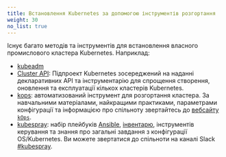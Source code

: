 ```yaml
---
title: Встановлення Kubernetes за допомогою інструментів розгортання
weight: 30
no_list: true
---
```


Існує багато методів та інструментів для встановлення власного промислового кластера Kubernetes. Наприклад:

- [kubeadm](/uk/docs/setup/production-environment/tools/kubeadm/)
- [Cluster API](https://cluster-api.sigs.k8s.io/): Підпроект Kubernetes зосереджений на наданні декларативних API та інструментарію для спрощення створення, оновлення та експлуатації кількох кластерів Kubernetes.
- [kops](https://kops.sigs.k8s.io/): автоматизований інструмент для розгортання кластера. За навчальними матеріалами, найкращими практиками, параметрами конфігурації та інформацією про спільноту звертайтесь до [вебсайту `kOps`](https://kops.sigs.k8s.io/).
- [kubespray](https://kubespray.io/): набір плейбуків [Ansible](https://docs.ansible.com/), [інвентарю](https://github.com/kubernetes-sigs/kubespray/blob/master/docs/ansible.md#inventory), інструментів керування та знання про загальні завдання з конфігурації OS/Kubernetes. Ви можете звертатися до спільноти на каналі Slack [#kubespray](https://kubernetes.slack.com/messages/kubespray/).
